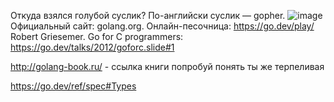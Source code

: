 Откуда взялся голубой суслик? По-английски суслик — gopher.
![image](https://github.com/user-attachments/assets/0d64b8b5-fbc8-4279-b8a6-13062def756e)
Официальный сайт: golang.org.
Oнлайн-песочница: https://go.dev/play/
Robert Griesemer. Go for C programmers: https://go.dev/talks/2012/goforc.slide#1

http://golang-book.ru/ - ссылка книги попробуй понять ты же терпеливая

https://go.dev/ref/spec#Types
